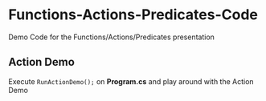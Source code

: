 # Functions-Actions-Predicates-Code
Demo Code for the Functions/Actions/Predicates presentation

## Action Demo
Execute `RunActionDemo();` on **Program.cs** and play around with the Action Demo
